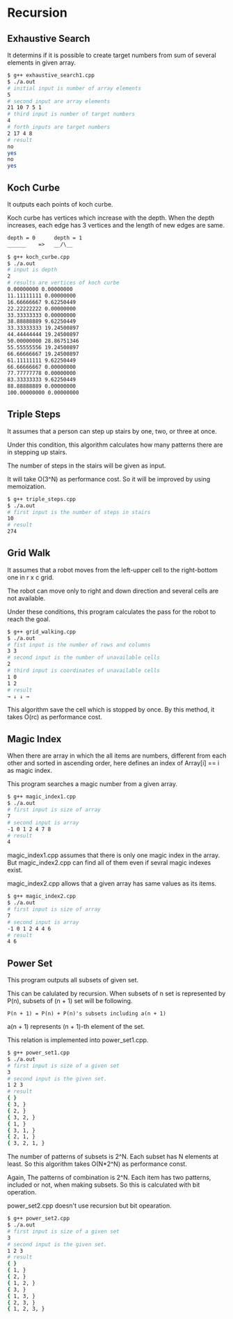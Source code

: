 # Recursion

## Exhaustive Search

It determins if it is possible to create target numbers from sum of several elements in given array.

```bash
$ g++ exhaustive_search1.cpp
$ ./a.out
# initial input is number of array elements
5
# second input are array elements
21 10 7 5 1
# third input is number of target numbers
4
# forth inputs are target numbers
2 17 4 8
# result
no
yes
no
yes
```

## Koch Curbe

It outputs each points of koch curbe.

Koch curbe has vertices which increase with the depth.
When the depth increases, each edge has 3 vertices and the length of new edges are same.

```txt
depth = 0      depth = 1
______    =>   __/\__
```

```bash
$ g++ koch_curbe.cpp
$ ./a.out
# input is depth
2
# results are vertices of koch curbe
0.00000000 0.00000000
11.11111111 0.00000000
16.66666667 9.62250449
22.22222222 0.00000000
33.33333333 0.00000000
38.88888889 9.62250449
33.33333333 19.24500897
44.44444444 19.24500897
50.00000000 28.86751346
55.55555556 19.24500897
66.66666667 19.24500897
61.11111111 9.62250449
66.66666667 0.00000000
77.77777778 0.00000000
83.33333333 9.62250449
88.88888889 0.00000000
100.00000000 0.00000000
```

## Triple Steps

It assumes that a person can step up stairs by one, two, or three at once.

Under this condition, this algorithm calculates how many patterns there are in stepping up stairs.

The number of steps in the stairs will be given as input.

It will take O(3^N) as performance cost. So it will be improved by using memoization.

```bash
$ g++ triple_steps.cpp
$ ./a.out
# first input is the number of steps in stairs
10
# result
274
```

## Grid Walk

It assumes that a robot moves from the left-upper cell to the right-bottom one in r x c grid.

The robot can move only to right and down direction and several cells are not available.

Under these conditions, this program calculates the pass for the robot to reach the goal.

```bash
$ g++ grid_walking.cpp
$ ./a.out
# fist input is the number of rows and columns
3 3
# second input is the number of unavailable cells
2
# third input is coordinates of unavailable cells
1 0
1 2
# result
→ ↓ ↓ →
```

This algorithm save the cell which is stopped by once.
By this method, it takes O(rc) as performance cost.

## Magic Index

When there are array in which the all items are numbers, different from each other and sorted in ascending order,
here defines an index of Array\[i\] == i as magic index.

This program searches a magic number from a given array.

```bash
$ g++ magic_index1.cpp
$ ./a.out
# first input is size of array
7
# second input is array
-1 0 1 2 4 7 8
# result
4
```

magic_index1.cpp assumes that there is only one magic index in the array.
But magic_index2.cpp can find all of them even if sevral magic indexes exist.

magic_index2.cpp allows that a given array has same values as its items.

```bash
$ g++ magic_index2.cpp
$ ./a.out
# first input is size of array
7
# second input is array
-1 0 1 2 4 4 6
# result
4 6
```

## Power Set

This program outputs all subsets of given set.

This can be calulated by recursion.
When subsets of n set is represented by P(n), subsets of (n + 1) set will be following.

```text
P(n + 1) = P(n) + P(n)'s subsets including a(n + 1)
```

a(n + 1) represents (n + 1)-th element of the set.

This relation is implemented into power_set1.cpp.

```bash
$ g++ power_set1.cpp
$ ./a.out
# first input is size of a given set
3
# second input is the given set.
1 2 3
# result
{ }
{ 3, }
{ 2, }
{ 3, 2, }
{ 1, }
{ 3, 1, }
{ 2, 1, }
{ 3, 2, 1, }
```

The number of patterns of subsets is 2^N.
Each subset has N elements at least.
So this algorithm takes O(N*2^N) as performance const.

Again, The patterns of combination is 2^N.
Each item has two patterns, included or not, when making subsets.
So this is calculated with bit operation.

power_set2.cpp doesn't use recursion but bit opearation.

```bash
$ g++ power_set2.cpp
$ ./a.out
# first input is size of a given set
3
# second input is the given set.
1 2 3
# result
{ }
{ 1, }
{ 2, }
{ 1, 2, }
{ 3, }
{ 1, 3, }
{ 2, 3, }
{ 1, 2, 3, }
```
